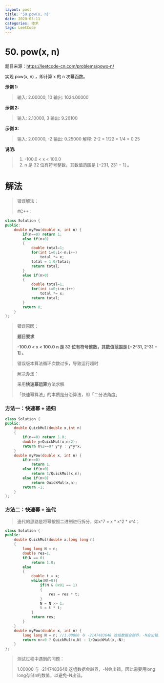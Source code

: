 ```yaml
---
layout: post
title: '50.pow(x, n)'
date: 2020-05-11
categories: 技术
tags: LeetCode
---
```


# 50. pow(x, n)

题目来源：https://leetcode-cn.com/problems/powx-n/

实现 pow(x, n) ，即计算 x 的 n 次幂函数。

**示例 1:**

> 输入: 2.00000, 10
> 输出: 1024.00000

**示例 2:**

> 输入: 2.10000, 3
> 输出: 9.26100

**示例 3:**

> 输入: 2.00000, -2
> 输出: 0.25000
> 解释: 2-2 = 1/22 = 1/4 = 0.25

**说明:**

> 1. -100.0 < x < 100.0
> 2. n 是 32 位有符号整数，其数值范围是 [−231, 231 − 1] 。



# 解法

> 错误解法：
>
> #C++：

```c++
class Solution {
public:
    double myPow(double x, int n) {
        if(n==0) return 1;
        else if(n<0)
        {
            double total=1;
            for(int i=0;i<-n;i++)
                total *= x;
            total = 1.0/total;
            return total;
        }
        else if(n>0)
        {
            double total=1;
            for(int i=0;i<n;i++)
                total *= x;
            return total;
        }
        return 0;
    }
};
```

> 错误原因：
>
> **题目要求**
>
> **-100.0 < x < 100.0**
> **n 是 32 位有符号整数，其数值范围是 [−2^31, 2^31 − 1] 。**
>
> 错误版本算法循环次数过多，导致运行超时

> 解决办法：
>
> 采用**快速幂运算**方法求解
>
> 「快速幂算法」的本质是分治算法，即「二分法角度」

### 方法一：快速幂 + 递归

```c++
class Solution {
public:
    double QuickMul(double x,int n)
    {
        if(n==0) return 1.0;
        double y=QuickMul(x,n/2);
        return n%2==0? y*y : y*y*x;
    }
    double myPow(double x, int n) {
        if(n==0)
            return 1;
        else if(n<0)
            return 1/QuickMul(x,n);
        else if(n>0)
            return QuickMul(x,n);
        return -1;
    }
};
```

### 方法二：快速幂 + 迭代

> 迭代的思路是将幂按照二进制进行拆分，如x^7 = x * x^2 * x^4；

```c++
class Solution {
public:
    double QuickMul(double x,long long n)
    {
        long long N = n;
        double res=1;
        if(N == 0)
            return 1.0;
        else
        {
            double t = x;
            while(N!=0){
                if(N & 0x01 == 1)
                {
                    res = res * t;
                }
                N = N >> 1;
                t = t * t;
            }
            return res;
        }
    }
    double myPow(double x, int n) {
        long long N = n; //1.00000 与 -2147483648 这组数据会越界，-N会出错，因此需要用long long存储
        return n>=0 ? QuickMul(x,N) : 1/QuickMul(x,-N);
    }
};
```

> 测试过程中遇到的问题：
>
> 1.00000 与 -2147483648 这组数据会越界，-N会出错，因此需要用long long存储n的数值，以避免-N出错。